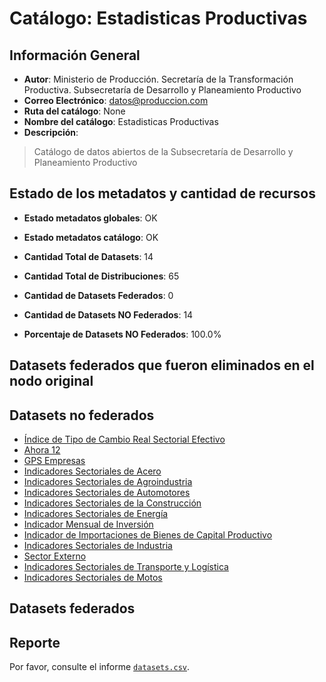
# Catálogo: Estadisticas Productivas

## Información General

- **Autor**: Ministerio de Producción. Secretaría de la Transformación Productiva. Subsecretaría de Desarrollo y Planeamiento Productivo
- **Correo Electrónico**: datos@produccion.com
- **Ruta del catálogo**: None
- **Nombre del catálogo**: Estadisticas Productivas
- **Descripción**:

> Catálogo de datos abiertos de la Subsecretaría de Desarrollo y Planeamiento Productivo

## Estado de los metadatos y cantidad de recursos

- **Estado metadatos globales**: OK
- **Estado metadatos catálogo**: OK
- **Cantidad Total de Datasets**: 14
- **Cantidad Total de Distribuciones**: 65

- **Cantidad de Datasets Federados**: 0
- **Cantidad de Datasets NO Federados**: 14
- **Porcentaje de Datasets NO Federados**: 100.0%

## Datasets federados que fueron eliminados en el nodo original



## Datasets no federados

- [Índice de Tipo de Cambio Real Sectorial Efectivo](http://estadisticas.produccion.gob.ar/)
- [Ahora 12](http://estadisticas.produccion.gob.ar/)
- [GPS Empresas](http://estadisticas.produccion.gob.ar/)
- [Indicadores Sectoriales de Acero](http://estadisticas.produccion.gob.ar/)
- [Indicadores Sectoriales de Agroindustria](http://estadisticas.produccion.gob.ar/)
- [Indicadores Sectoriales de Automotores](http://estadisticas.produccion.gob.ar/)
- [Indicadores Sectoriales de la Construcción](http://estadisticas.produccion.gob.ar/)
- [Indicadores Sectoriales de Energía](http://estadisticas.produccion.gob.ar/)
- [Indicador Mensual de Inversión](http://estadisticas.produccion.gob.ar/)
- [Indicador de Importaciones de Bienes de Capital Productivo](http://estadisticas.produccion.gob.ar/)
- [Indicadores Sectoriales de Industria](http://estadisticas.produccion.gob.ar/)
- [Sector Externo](http://estadisticas.produccion.gob.ar/)
- [Indicadores Sectoriales de Transporte y Logística](http://estadisticas.produccion.gob.ar/)
- [Indicadores Sectoriales de Motos](http://estadisticas.produccion.gob.ar/)

## Datasets federados



## Reporte

Por favor, consulte el informe [`datasets.csv`](datasets.csv).
